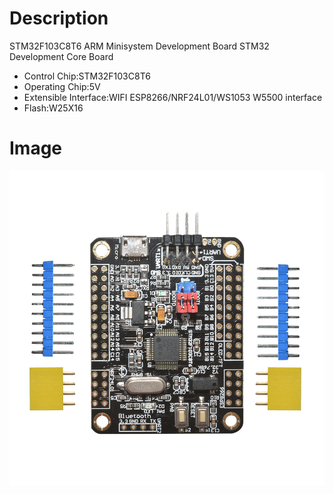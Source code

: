 # Description
STM32F103C8T6 ARM Minisystem Development Board STM32 Development Core Board

* Control Chip:STM32F103C8T6
* Operating Chip:5V
* Extensible Interface:WIFI ESP8266/NRF24L01/WS1053 W5500 interface
* Flash:W25X16

# Image
![front](front.jpg)
